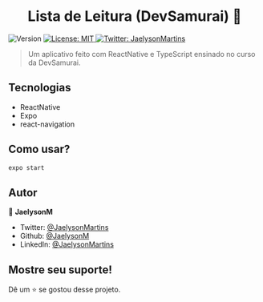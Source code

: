 <h1 align="center">Lista de Leitura (DevSamurai) 📒</h1>
<p>
  <img alt="Version" src="https://img.shields.io/badge/version-1.0.0-blue.svg?cacheSeconds=2592000" />
  <a href="#" target="_blank">
    <img alt="License: MIT" src="https://img.shields.io/badge/License-MIT-yellow.svg" />
  </a>
  <a href="https://twitter.com/JaelysonMartins" target="_blank">
    <img alt="Twitter: JaelysonMartins" src="https://img.shields.io/twitter/follow/JaelysonMartins.svg?style=social" />
  </a>
</p>

> Um aplicativo feito com ReactNative e TypeScript ensinado no curso da DevSamurai.

## Tecnologias

-   ReactNative
-   Expo
-   react-navigation

## Como usar?

```sh
expo start
```

## Autor

👤 **JaelysonM**

-   Twitter: [@JaelysonMartins](https://twitter.com/JaelysonMartins)
-   Github: [@JaelysonM](https://github.com/JaelysonM)
-   LinkedIn: [@JaelysonMartins](https://linkedin.com/in/JaelysonMartins)

## Mostre seu suporte!

Dê um ⭐️ se gostou desse projeto.
